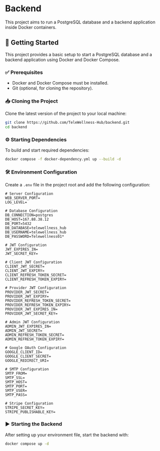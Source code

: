
# Backend

This project aims to run a PostgreSQL database and a backend application inside Docker containers.

## 🚀 Getting Started

This project provides a basic setup to start a PostgreSQL database and a backend application using Docker and Docker Compose.

### ✅ Prerequisites

- Docker and Docker Compose must be installed.
- Git (optional, for cloning the repository).

### 📥 Cloning the Project

Clone the latest version of the project to your local machine:

```bash
git clone https://github.com/TeleWellness-Hub/backend.git
cd backend
```

### ⚙️ Starting Dependencies

To build and start required dependencies:

```bash
docker compose -f docker-dependency.yml up --build -d
```

### 🛠️ Environment Configuration

Create a `.env` file in the project root and add the following configuration:

```env
# Server Configuration
WEB_SERVER_PORT=
LOG_LEVEL=

# Database Configuration
DB_CONNECTION=postgres
DB_HOST=167.88.38.12
DB_PORT=5432
DB_DATABASE=telewellness_hub
DB_USERNAME=telewellness_hub
DB_PASSWORD=Telewellness01*

# JWT Configuration
JWT_EXPIRES_IN=
JWT_SECRET_KEY=

# Client JWT Configuration
CLIENT_JWT_SECRET=
CLIENT_JWT_EXPIRY=
CLIENT_REFRESH_TOKEN_SECRET=
CLIENT_REFRESH_TOKEN_EXPIRY=

# Provider JWT Configuration
PROVIDER_JWT_SECRET=
PROVIDER_JWT_EXPIRY=
PROVIDER_REFRESH_TOKEN_SECRET=
PROVIDER_REFRESH_TOKEN_EXPIRY=
PROVIDER_JWT_EXPIRES_IN=
PROVIDER_JWT_SECRET_KEY=

# Admin JWT Configuration
ADMIN_JWT_EXPIRES_IN=
ADMIN_JWT_SECRET=
ADMIN_REFRESH_TOKEN_SECRET=
ADMIN_REFRESH_TOKEN_EXPIRY=

# Google OAuth Configuration
GOOGLE_CLIENT_ID=
GOOGLE_CLIENT_SECRET=
GOOGLE_REDIRECT_URI=

# SMTP Configuration
SMTP_FROM=
SMTP_SSL=
SMTP_HOST=
SMTP_PORT=
SMTP_USER=
SMTP_PASS=

# Stripe Configuration
STRIPE_SECRET_KEY=
STRIPE_PUBLISHABLE_KEY=
```

### ▶️ Starting the Backend

After setting up your environment file, start the backend with:

```bash
docker compose up -d
```
